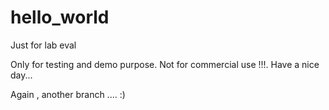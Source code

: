 # hello_world
Just for lab eval

Only for testing and demo purpose.
Not for commercial use !!!.
Have a nice day...

Again , another branch .... :)
